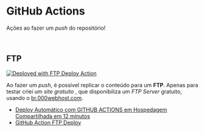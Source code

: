 # GitHub Actions

Ações ao fazer um *push* do repositório!

<br>

## FTP

[<img alt="Deployed with FTP Deploy Action" src="https://img.shields.io/badge/Deployed With-FTP DEPLOY ACTION-%3CCOLOR%3E?style=for-the-badge&color=2b9348">](https://github.com/SamKirkland/FTP-Deploy-Action)

Ao fazer um *push*, é possível replicar o conteúdo para um **FTP**. Apenas para testar criei um *site gratuito* , que disponibiliza um *FTP Server* gratuito, usando o [br.000webhost.com](https://br.000webhost.com/).

- [Deploy Automático com GITHUB ACTIONS em Hospedagem Compartilhada em 12 minutos](https://www.youtube.com/watch?v=3cLbh-k2qKk)
- [GitHub Action FTP Deploy](https://github.com/marketplace/actions/ftp-deploy)

